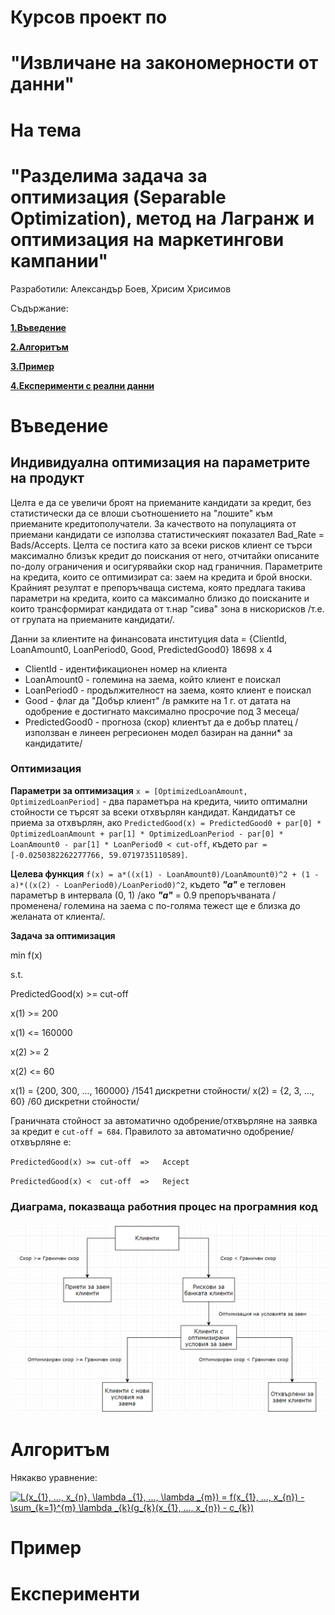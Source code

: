 # 						    Курсов проект по 

# 					  "Извличане на закономерности от данни" 

# 							На тема 

# 	  "Разделима задача за оптимизация (Separable Optimization), метод на Лагранж и оптимизация на маркетингови кампании"

Разработили: Александър Боев, Хрисим Хрисимов


Съдържание:

[**1.Въведение**](#въведение)

[**2.Алгоритъм**](#алгоритъм)

[**3.Пример**](#пример)

[**4.Експерименти с реални данни**](#експерименти)

# Въведение

## Индивидуална оптимизация на параметрите на продукт

Целта е да се увеличи броят на приеманите кандидати за кредит, без статистически да се влоши съотношението на "лошите" към приеманите кредитополучатели.
За качеството на популацията от приемани кандидати се използва статистическият показател Bad_Rate = Bads/Accepts.
Целта се постига като за всеки рисков клиент се търси максимално близък кредит до поискания от него, отчитайки описаните по-долу ограничения и осигурявайки скор над граничния. 
Параметрите на кредита, които се оптимизират са: заем на кредита и брой вноски. 
Крайният резултат е препоръчваща система, която предлага такива параметри на кредита, които са максимално близко до поисканите и които 
трансформират кандидата от т.нар "сива" зона в нискорисков /т.е. от групата на приеманите кандидати/.

Данни за клиентите на финансовата институция
data = {ClientId, LoanAmount0, LoanPeriod0, Good, PredictedGood0}	18698 x 4
<ul>
<li>ClientId - идентификационен номер на клиента</li>
<li>LoanAmount0 - големина на заема, който клиент е поискал</li>
<li>LoanPeriod0 - продължителност на заема, която клиент е поискал</li>
<li>Good - флаг да "Добър клиент" /в рамките на 1 г. от датата на одобрение е достигнато максимално просрочие под 3 месеца/</li>
<li>PredictedGood0 - прогноза (скор) клиентът да е добър платец /използван е линеен регресионен модел базиран на данни* за кандидатите/</li>
</ul>

### Оптимизация

**Параметри за оптимизация**
		`x = [OptimizedLoanAmount, OptimizedLoanPeriod]` - два параметъра на кредита, чиито оптимални стойности се търсят за всеки отхвърлян кандидат. 
		Кандидатът се приема за отхвърлян, ако 
	`PredictedGood(x) = PredictedGood0 + par[0] * OptimizedLoanAmount + par[1] * OptimizedLoanPeriod - par[0] * LoanAmount0 - par[1] * LoanPeriod0 < cut-off`, 
	където `par = [-0.0250382262277766, 59.0719735110589]`.
	
**Целева функция**
		`f(x) = a*((x(1) - LoanAmount0)/LoanAmount0)^2 + (1 - a)*((x(2) - LoanPeriod0)/LoanPeriod0)^2`, където
		***"a"*** е тегловен параметър в интервала (0, 1) /ако ***"a"*** = 0.9 препоръчваната /променена/ големина на заема с по-голяма тежест ще е близка до желаната от клиента/.
	
**Задача за оптимизация**

min f(x)

s.t.

PredictedGood(x) >= cut-off

x(1) >= 200

x(1) <= 160000

x(2) >= 2

x(2) <= 60
	
x(1) = {200, 300, ..., 160000}  /1541 дискретни стойности/
x(2) = {2, 3, ..., 60}			/60 дискретни стойности/

Граничната стойност за автоматично одобрение/отхвърляне на заявка за кредит е `cut-off = 684`.
Правилото за автоматично одобрение/отхвърляне е:

`PredictedGood(x) >= cut-off  =>   Accept`

`PredictedGood(x) <  cut-off  =>   Reject`

### Диаграма, показваща работния процес на програмния код
![project_diagram_pic](https://raw.githubusercontent.com/AleksandarBoev/TU-Data-Mining/master/Project/Images/project_diagram_bg.png)


# Алгоритъм

Някакво уравнение:

<a href="https://www.codecogs.com/eqnedit.php?latex=L(x_{1},&space;...,&space;x_{n},&space;\lambda&space;_{1},&space;...,&space;\lambda&space;_{m})&space;=&space;f(x_{1},&space;...,&space;x_{n})&space;-&space;\sum_{k=1}^{m}&space;\lambda&space;_{k}(g_{k}(x_{1},&space;...,&space;x_{n})&space;-&space;c_{k})" target="_blank"><img src="https://latex.codecogs.com/gif.latex?L(x_{1},&space;...,&space;x_{n},&space;\lambda&space;_{1},&space;...,&space;\lambda&space;_{m})&space;=&space;f(x_{1},&space;...,&space;x_{n})&space;-&space;\sum_{k=1}^{m}&space;\lambda&space;_{k}(g_{k}(x_{1},&space;...,&space;x_{n})&space;-&space;c_{k})" title="L(x_{1}, ..., x_{n}, \lambda _{1}, ..., \lambda _{m}) = f(x_{1}, ..., x_{n}) - \sum_{k=1}^{m} \lambda _{k}(g_{k}(x_{1}, ..., x_{n}) - c_{k})" /></a>

# Пример

# Експерименти


